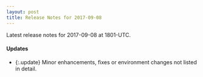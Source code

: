 ```yaml
---
layout: post
title: Release Notes for 2017-09-08
---
```


Latest release notes for 2017-09-08 at 1801-UTC.

<div class='updates' markdown='1'>

#### Updates

- {:.update} Minor enhancements, fixes or environment changes not listed in detail.

</div>



